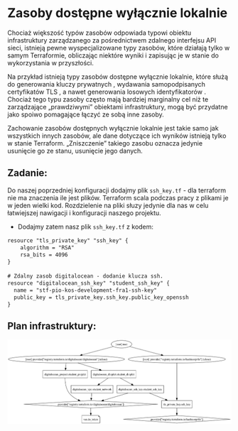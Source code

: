 # Zasoby dostępne wyłącznie lokalnie

Chociaż większość typów zasobów odpowiada typowi obiektu infrastruktury zarządzanego za pośrednictwem zdalnego interfejsu API sieci, istnieją pewne wyspecjalizowane typy zasobów, które działają tylko w samym Terraformie, obliczając niektóre wyniki i zapisując je w stanie do wykorzystania w przyszłości.

Na przykład istnieją typy zasobów dostępne wyłącznie lokalnie, które służą do generowania kluczy prywatnych , wydawania samopodpisanych certyfikatów TLS , a nawet generowania losowych identyfikatorów . Chociaż tego typu zasoby często mają bardziej marginalny cel niż te zarządzające „prawdziwymi” obiektami infrastruktury, mogą być przydatne jako spoiwo pomagające łączyć ze sobą inne zasoby.

Zachowanie zasobów dostępnych wyłącznie lokalnie jest takie samo jak wszystkich innych zasobów, ale dane dotyczące ich wyników istnieją tylko w stanie Terraform. „Zniszczenie” takiego zasobu oznacza jedynie usunięcie go ze stanu, usunięcie jego danych.

## Zadanie:
Do naszej poprzedniej konfiguracji dodajmy plik `ssh_key.tf` - dla terraform nie ma znaczenia ile jest plików. Terraform scala podczas pracy z plikami je w jeden wielki kod. Rozdzielenie na pliki słuzy jedynie dla nas w celu łatwiejszej nawigacji i konfiguracji naszego projektu.

- Dodajmy zatem nasz plik `ssh_key.tf` z kodem:

```hcl
resource "tls_private_key" "ssh_key" {
    algorithm = "RSA"
    rsa_bits = 4096
}

# Zdalny zasob digitalocean - dodanie klucza ssh.
resource "digitalocean_ssh_key" "student_ssh_key" {
  name = "stf-pio-kos-development-fra1-ssh-key"
  public_key = tls_private_key.ssh_key.public_key_openssh
}
```

## Plan infrastruktury:
![PNG GRAPH](/001_terraform_workflow/007_resources_local/digitalocean_example/graph.png "Przykład graficzny konfiguracji")